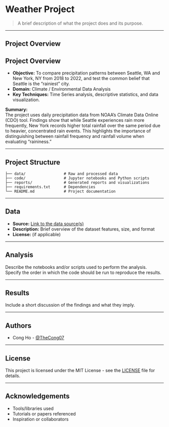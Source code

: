 # Weather Project

> A brief description of what the project does and its purpose.

---

## Project Overview

## Project Overview

- **Objective:** To compare precipitation patterns between Seattle, WA and New York, NY from 2018 to 2022, and test the common belief that Seattle is the “rainiest” city.
- **Domain:** Climate / Environmental Data Analysis
- **Key Techniques:** Time Series analysis, descriptive statistics, and data visualization.

**Summary:**  
The project uses daily precipitation data from NOAA’s Climate Data Online (CDO) tool. Findings show that while Seattle experiences rain more frequently, New York records higher total rainfall over the same period due to heavier, concentrated rain events. This highlights the importance of distinguishing between rainfall frequency and rainfall volume when evaluating “raininess.”

---

## Project Structure

```
├── data/                 # Raw and processed data
├── code/                 # Jupyter notebooks and Python scripts
├── reports/              # Generated reports and visualizations
├── requirements.txt      # Dependencies
└── README.md             # Project documentation
```

---

## Data

- **Source:** [Link to the data source(s)](https://www.ncei.noaa.gov/cdo-web/search?datasetid=GHCND)
- **Description:** Brief overview of the dataset features, size, and format
- **License:** (if applicable)

---

## Analysis

Describe the notebooks and/or scripts used to perform the analysis. Specify the order in which the code should be run to reproduce the results.

---

## Results

Include a short discussion of the findings and what they imply.

---

## Authors

- Cong Ho - [@TheCong07](https://github.com/TheCong07)

---

## License

This project is licensed under the MIT License - see the [LICENSE](LICENSE) file for details.

---

## Acknowledgements

- Tools/libraries used
- Tutorials or papers referenced
- Inspiration or collaborators
